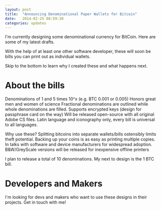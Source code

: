 ```yaml
---
layout: post
title:  "Announcing Denominational Paper Wallets for Bitcoin"
date:   2014-02-25 08:59:30
categories: updates
---
```


I'm currently designing some denominational currency for BitCoin. Here are some of my latest drafts.

With the help of at least one other software developer, these will soon be bills you can print out as individual wallets.

Skip to the bottom to learn why I created these and what happens next.

# About the bills

Denominations of 1 and 5 times 10^x (e.g. BTC 0.001 or 0.005)
Honors great men and women of science
Fractional denominations are outlined while whole denominations are filled.
Supports encrypted keys (design for passphrase card on the way)
Will be released open-source with all original Adobe CS files.
Latin language and iconography only, every bill is universal to all languages.

Why use these?
Splitting bitcoins into separate wallets/bills ostensibly limits theft potential.
Backing up your coins is as easy as printing multiple copies.
In talks with software and device manufacturers for widespread adoption.
B&W/GreyScale versions will be released for inexpensive offline printers

I plan to release a total of 10 denominations. My next to design is the 1 BTC bill.

# Developers and Makers

I'm looking for devs and makers who want to use these designs in their projects. Get in touch with me!
